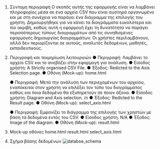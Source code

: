 1. Σύντομη περιγραφή
    Ο σκοπός αυτής της εφαρμογής είναι να λαμβάνει πληροφορίες μέσα σε ένα αρχείο CSV που είναι αυστηρά οργανωμένο και με στη συνέχεια να παράγει ένα διάγραμμα της επιλογής του χρήστη. Δημιουργήθηκε για να κάνει τα διαγράμματα ευκολότερα και πιο ακριβή, καθώς αυτή η εφαρμογή έχει τη δυνατότητα να παράγει περισσότερους τύπους διαγραμμάτων από τις συνηθισμένες εφαρμογές δημιουργίας διαγραμμάτων.
    Οι χρήστες περιλαμβάνουν, αλλά δεν περιορίζονται σε αυτούς, αναλυτές δεδομένων, μαθητές, εκπαιδευτικούς.


2. Περιγραφή και τεκμηρίωση λειτουργιών
    ● Περιγραφή: Λαμβάνει το αρχείο CSV και το ανεβάζει στην εφαρμογή για ανάλυση.
    ● Είσοδος χρήστη: A Strictly organised CSV File.
    ● Έξοδος: Redicted to the Axis Selection page.
    ● Οθόνη (Mock-up): home.html


    ● Περιγραφή: Μετά την ανάλυση των περιεχομένων του αρχείου, εναπόκειται στον χρήστη να επιλέξει τον τύπο του διαγράμματος καθώς και ποια δεδομένα θα εξυπηρετούν σε ποιον άξονα.
    ● Είσοδος χρήστη: Diagram and Axis selection. /n
    ● Έξοδος: Redicted to the Result page.
    ● Οθόνη (Mock-up): select_axis.html


    ● Περιγραφή: Εμφανίζει το διάγραμμα της επιλογής των χρηστών με βάση τα δεδομένα εντός του CSV.
    ● Είσοδος χρήστη: N/A
    ● Έξοδος: Image of the diagram.
    ● Οθόνη (Mock-up): result.html


3. Mock-up οθόνες
    home.html
    result.html
    select_axis.html


4. Σχήμα βάσης δεδομένων
![databse_schema]([image.png](https://github.com/0dy-cipher/D.A.M./blob/main/Screenshot%202025-05-05%20153956.png))
